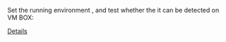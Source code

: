 Set the running environment , and test whether the it can be detected on VM BOX:

<a href="https://github.com/JasperZhang121/Vaults/blob/main/Operating%20System/Write%20an%20OS/1.%20Components.md"> Details</a>
